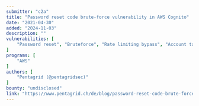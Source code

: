 ```yaml
---
submitter: "c2a"
title: "Password reset code brute-force vulnerability in AWS Cognito"
date: "2021-04-30"
added: "2024-11-03"
description: ""
vulnerabilities: [
    "Password reset", "Bruteforce", "Rate limiting bypass", "Account takeover"
]
programs: [
    "AWS"
]
authors: [
    "Pentagrid (@pentagridsec)"
]
bounty: "undisclosed"
link: "https://www.pentagrid.ch/de/blog/password-reset-code-brute-force-vulnerability-in-AWS-Cognito/"
---
```




